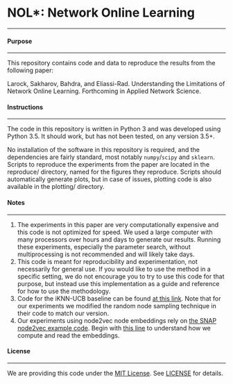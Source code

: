 # NOL\*: Network Online Learning
---------
#### Purpose
---------
This repository contains code and data to reproduce the results from the following paper:

Larock, Sakharov, Bahdra, and Eliassi-Rad. Understanding the Limitations of Network Online Learning. Forthcoming in Applied Network Science.

#### Instructions
---------
The code in this repository is written in Python 3 and was developed using Python 3.5. It should work, but has not been tested, on any version 3.5+. 

No installation of the software in this repository is required, and the dependencies are fairly standard, most notably `numpy`/`scipy` and `sklearn`. Scripts to reproduce the experiments from the paper are located in the reproduce/ directory, named for the figures they reproduce. Scripts should automatically generate plots, but in case of issues, plotting code is also available in the plotting/ directory. 

#### Notes 
---------
1. The experiments in this paper are very computationally expensive and this code is not optimized for speed. We used a large computer with many processors over hours and days to generate our results. Running these experiments, especially the parameter search, without multiprocessing is not recommended and will likely take days.
2. This code is meant for reproducibility and experimentation, not necessarily for general use. If you would like to use the method in a specific setting, we do not encourage you to try to use this code for that purpose, but instead use this implementation as a guide and reference for how to use the methodology. 
3. Code for the iKNN-UCB baseline can be found [at this link](https://bitbucket.org/kau_mad/net_complete/src/master/mab_explorer/). Note that for our experiments we modified the random node sampling technique in their code to match our version.
4. Our experiments using node2vec node embeddings rely on [the SNAP node2vec example code](https://github.com/snap-stanford/snap/tree/master/examples). Begin with [this line](https://github.com/tlarock/nol/blob/bf671b4817edd8d4fe38751ac8da9153c73b6ad2/nol/Node2VecFeatures.py#L19) to understand how we compute and read the embeddings. 

#### License
---------
We are providing this code under the [MIT License](https://opensource.org/licenses/MIT). See [LICENSE](https://github.com/tlarock/nol/blob/master/LICENSE) for details.

